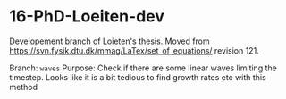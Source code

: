 # 16-PhD-Loeiten-dev
Developement branch of Loieten's thesis.
Moved from https://svn.fysik.dtu.dk/mmag/LaTex/set_of_equations/ revision 121.

Branch: `waves`
Purpose: Check if there are some linear waves limiting the timestep. Looks like
         it is a bit tedious to find growth rates etc with this method
